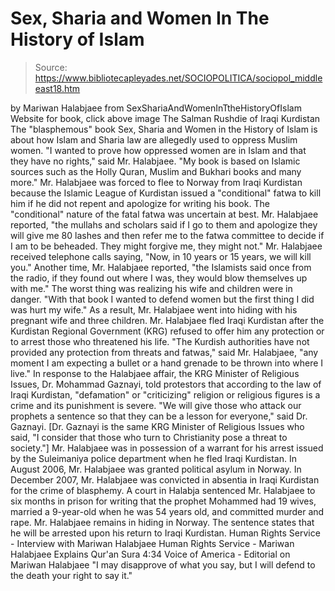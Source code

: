 # Sex, Sharia and Women In The History of Islam

> Source: https://www.bibliotecapleyades.net/SOCIOPOLITICA/sociopol_middleeast18.htm

by Mariwan Halabjaee
from
SexShariaAndWomenInTtheHistoryOfIslam Website
for book, click above
image
The Salman Rushdie of Iraqi Kurdistan
The "blasphemous" book Sex, Sharia and Women in the History of Islam is
about how Islam and Sharia law are allegedly used to oppress Muslim women.
"I wanted to prove how oppressed women are in Islam and that they have no
rights," said Mr. Halabjaee. "My book is based on Islamic sources such as
the Holly Quran, Muslim and Bukhari books and many more."
Mr. Halabjaee was forced to flee to Norway from Iraqi Kurdistan because the
Islamic League of Kurdistan issued a "conditional" fatwa to kill him if he
did not repent and apologize for writing his book.
The "conditional" nature
of the fatal fatwa was uncertain at best.
Mr. Halabjaee reported,
"the
mullahs and scholars said if I go to them and apologize they will give me 80
lashes and then refer me to the fatwa committee to decide if I am to be
beheaded. They might forgive me, they might not."
Mr. Halabjaee received telephone calls saying,
"Now, in 10 years or 15
years, we will kill you."
Another time, Mr. Halabjaee reported,
"the
Islamists said once from the radio, if they found out where I was, they
would blow themselves up with me."
The worst thing was realizing his wife
and children were in danger.
"With that book I wanted to defend women but
the first thing I did was hurt my wife."
As a result, Mr. Halabjaee went
into hiding with his pregnant wife and three children.
Mr. Halabjaee fled Iraqi Kurdistan after the Kurdistan Regional Government (KRG)
refused to offer him any protection or to arrest those who threatened his
life.
"The Kurdish authorities have not provided any protection from threats
and fatwas," said Mr. Halabjaee, "any moment I am expecting a bullet or a
hand grenade to be thrown into where I live."
In response to the Halabjaee affair, the KRG Minister of Religious Issues,
Dr. Mohammad Gaznayi, told protestors that according to the law of Iraqi
Kurdistan, "defamation" or "criticizing" religion or religious figures is a
crime and its punishment is severe.
"We will give those who attack our
prophets a sentence so that they can be a lesson for everyone," said Dr. Gaznayi. [Dr. Gaznayi is the same KRG Minister of Religious Issues who said,
"I consider that those who turn to Christianity pose a threat to society."]
Mr. Halabjaee was in possession of a warrant for his arrest issued by the
Suleimaniya police department when he fled Iraqi Kurdistan.
In August 2006, Mr. Halabjaee was granted political asylum in Norway.
In December 2007, Mr. Halabjaee was convicted in absentia in Iraqi Kurdistan
for the crime of blasphemy. A court in Halabja sentenced Mr. Halabjaee to
six months in prison for writing that the prophet Mohammed had 19 wives,
married a 9-year-old when he was 54 years old, and committed murder and
rape. Mr. Halabjaee remains in hiding in Norway.
The sentence states that he
will be arrested upon his return to Iraqi Kurdistan.
Human Rights Service - Interview with Mariwan Halabjaee
Human Rights Service - Mariwan Halabjaee Explains Qur'an Sura 4:34
Voice of America - Editorial on Mariwan Halabjaee
"I may disapprove of what you say,
but I will defend to the death your right to say it."
